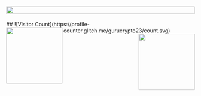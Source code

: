 <h1 align="center"><img align="center" src="https://media.giphy.com/media/rlUy2kgxiNm7b2l0lG/giphy.gif" style = "width: -webkit-fill-available;"/></h1>
## ![Visitor Count](https://profile-counter.glitch.me/gurucrypto23/count.svg)
<img align="left" height="150px" src="https://github-readme-stats.vercel.app/api?username=gurucrypto23&show_icons=true&theme=monokai&count_private=true">
<img align="right" height="150px" src="https://github-readme-stats.vercel.app/api/top-langs/?username=gurucrypto23&layout=compact&theme=monokai&count_private=true">
